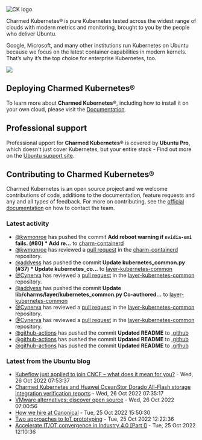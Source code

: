 ![CK logo](https://assets.ubuntu.com/v1/451d4cf4-Charmed+Kubernetes_RGB_onWhite_2022.svg)

Charmed Kubernetes® is pure Kubernetes tested across the widest range of clouds with modern metrics and monitoring, brought to you by the people who deliver Ubuntu.

Google, Microsoft, and many other institutions run Kubernetes on Ubuntu because we focus on the latest container capabilities in modern kernels. That’s why it’s the top choice for enterprise Kubernetes, too.

![](https://assets.ubuntu.com/v1/843c77b6-juju-at-a-glace.svg)

## Deploying Charmed Kubernetes®

To learn more about **Charmed Kubernetes**®, including how to install it on your own cloud, please visit the [Documentation][docs].

## Professional support

Professional upport for **Charmed Kubernetes**® is covered by **Ubuntu Pro**, which doesn't just cover Kubernetes, but your entire stack - Find out more on the [Ubuntu support site](https://ubuntu.com/support).

## Contributing to Charmed Kubernetes®

Charmed Kubernetes is an open source project and we welcome contributions of code, additions to the documentation, feature requests and any and all types of feedback. For more on contributing, see the [official documentation][get-in-touch] on how to contact the team.

<!-- LINKS -->
[docs]: https://ubuntu.com/kubernetes/docs
[get-in-touch]: https://ubuntu.com/kubernetes/docs/get-in-touch

### Latest activity

<!-- activity starts -->
 - [@kwmonroe](https://github.com/kwmonroe) has pushed the commit **Add reboot warning if `nvidia-smi` fails. (#80)  * Add re...** to [charm-containerd](https://github.com/charmed-kubernetes/charm-containerd)
 - [@kwmonroe](https://github.com/kwmonroe) has reviewed a [pull request](https://github.com/charmed-kubernetes/charm-containerd/pull/80) in the [charm-containerd](https://github.com/charmed-kubernetes/charm-containerd) repository.
 - [@addyess](https://github.com/addyess) has pushed the commit **Update kubernetes_common.py (#37)  * Update kubernetes_co...** to [layer-kubernetes-common](https://github.com/charmed-kubernetes/layer-kubernetes-common)
 - [@Cynerva](https://github.com/Cynerva) has reviewed a [pull request](https://github.com/charmed-kubernetes/layer-kubernetes-common/pull/37) in the [layer-kubernetes-common](https://github.com/charmed-kubernetes/layer-kubernetes-common) repository.
 - [@addyess](https://github.com/addyess) has pushed the commit **Update lib/charms/layer/kubernetes_common.py  Co-authored...** to [layer-kubernetes-common](https://github.com/charmed-kubernetes/layer-kubernetes-common)
 - [@Cynerva](https://github.com/Cynerva) has reviewed a [pull request](https://github.com/charmed-kubernetes/layer-kubernetes-common/pull/37) in the [layer-kubernetes-common](https://github.com/charmed-kubernetes/layer-kubernetes-common) repository.
 - [@Cynerva](https://github.com/Cynerva) has reviewed a [pull request](https://github.com/charmed-kubernetes/layer-kubernetes-common/pull/37) in the [layer-kubernetes-common](https://github.com/charmed-kubernetes/layer-kubernetes-common) repository.
 - [@github-actions](https://github.com/github-actions[bot]) has pushed the commit **Updated README** to [.github](https://github.com/charmed-kubernetes/.github)
 - [@github-actions](https://github.com/github-actions[bot]) has pushed the commit **Updated README** to [.github](https://github.com/charmed-kubernetes/.github)
 - [@github-actions](https://github.com/github-actions[bot]) has pushed the commit **Updated README** to [.github](https://github.com/charmed-kubernetes/.github)
<!-- activity ends -->

<!-- roadmap starts -->

<!-- roadmap ends -->

### Latest from the Ubuntu blog

<!-- blog starts -->
* [Kubeflow just applied to join CNCF &#8211; what does it mean for you?](https://ubuntu.com//blog/kubeflow-applied-join-cncf) - Wed, 26 Oct 2022 07:53:37 
* [Charmed Kubernetes and Huawei OceanStor Dorado All-Flash storage integration verification reports](https://ubuntu.com//blog/charmed-kubernetes-and-huawei-oceanstor-dorado-all-flash-storage-integration-verification-reports) - Wed, 26 Oct 2022 07:35:17 
* [VMware alternatives: discover open source](https://ubuntu.com//blog/vmware-alternatives) - Wed, 26 Oct 2022 07:00:56 
* [How we hire at Canonical](https://ubuntu.com//blog/how-we-hire-at-canonical) - Tue, 25 Oct 2022 15:50:30 
* [Two approaches to IoT prototyping](https://ubuntu.com//blog/two-approaches-to-iot-prototyping) - Tue, 25 Oct 2022 12:22:36 
* [Accelerate IT/OT convergence in Industry 4.0 [Part I]](https://ubuntu.com//blog/industry-4) - Tue, 25 Oct 2022 12:10:36 
<!-- blog ends -->
